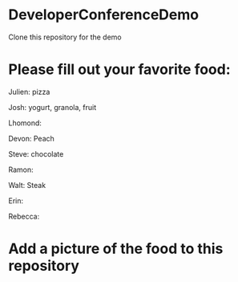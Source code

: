 # DeveloperConferenceDemo

Clone this repository for the demo

# Please fill out your favorite food:

Julien: pizza

Josh: yogurt, granola, fruit

Lhomond:

Devon: Peach

Steve: chocolate

Ramon:

Walt: Steak

Erin:

Rebecca:

# Add a picture of the food to this repository
